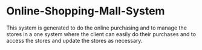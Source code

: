 # Online-Shopping-Mall-System
This system is generated to do the online purchasing and to manage the stores in a one system where the client can easily do their purchases and to access the stores and update the stores as necessary.
